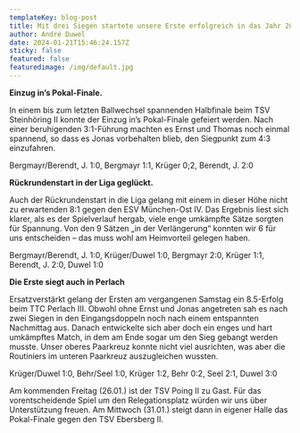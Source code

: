 ```yaml
---
templateKey: blog-post
title: Mit drei Siegen startete unsere Erste erfolgreich in das Jahr 2024
author: André Duwel
date: 2024-01-21T15:46:24.157Z
sticky: false
featured: false
featuredimage: /img/default.jpg
---
```

**Einzug in’s Pokal-Finale.**
 
In einem bis zum letzten Ballwechsel spannenden Halbfinale beim TSV Steinhöring II konnte der Einzug in’s Pokal-Finale gefeiert werden.
Nach einer beruhigenden 3:1-Führung machten es Ernst und Thomas noch einmal spannend, so dass es Jonas vorbehalten blieb, den Siegpunkt zum 4:3 einzufahren.
 
Bergmayr/Berendt, J. 1:0, Bergmayr 1:1, Krüger 0;2, Berendt, J. 2:0

**Rückrundenstart in der Liga geglückt.**
 
Auch der Rückrundenstart in die Liga gelang mit einem in dieser Höhe nicht zu erwartenden 8:1 gegen den ESV München-Ost IV.
Das Ergebnis liest sich klarer, als es der Spielverlauf hergab, viele enge umkämpfte Sätze sorgten für Spannung.
Von den 9 Sätzen „in der Verlängerung“ konnten wir 6 für uns entscheiden – das muss wohl am Heimvorteil gelegen haben.
 
Bergmayr/Berendt, J. 1:0, Krüger/Duwel 1:0, Bergmayr 2:0, Krüger 1:1, Berendt, J. 2:0, Duwel 1:0

**Die Erste siegt auch in Perlach**
 
Ersatzverstärkt gelang der Ersten am vergangenen Samstag ein 8.5-Erfolg beim TTC Perlach III. Obwohl ohne Ernst und Jonas angetreten sah es nach zwei Siegen in den Eingangsdoppeln noch nach einem entspannten Nachmittag aus. Danach entwickelte sich aber doch ein enges und hart umkämpftes Match, in dem am Ende sogar um den Sieg gebangt werden musste. Unser oberes Paarkreuz konnte nicht viel ausrichten, was aber die Routiniers im unteren Paarkreuz auszugleichen wussten.
 
Krüger/Duwel 1:0, Behr/Seel 1:0, Krüger 1:2, Behr 0:2, Seel 2:1, Duwel 3:0
 
Am kommenden Freitag (26.01.) ist der TSV Poing II zu Gast. Für das vorentscheidende Spiel um den Relegationsplatz würden wir uns über Unterstützung freuen.
Am Mittwoch (31.01.) steigt dann in eigener Halle das Pokal-Finale gegen den TSV Ebersberg II.